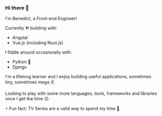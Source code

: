 ### Hi there 👋

I'm Benedict, a Front-end Engineer!

Currently ⚒ building with:
- Angular
- Vue.js (including Nuxt.js)

I fiddle around occasionally with:
- Python 🐍 
- Django

I'm a lifelong learner and I enjoy building useful applications, sometimes tiny, sometimes mega ✌️.

Looking to play with some more languages, tools, frameworks and libraries once I get the time 😌.



⚡ Fun fact: TV Series are a valid way to spend my time 🤌.
